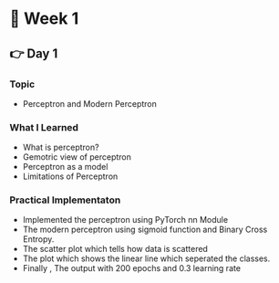 # 🚀 Week 1 

## 👉 Day 1

### Topic 
- Perceptron and Modern Perceptron

### What I Learned
- What is perceptron?
- Gemotric view of perceptron
- Perceptron as a model
- Limitations of Perceptron

### Practical Implementaton
- Implemented the perceptron using PyTorch nn Module
- The modern perceptron using sigmoid function and Binary Cross Entropy.
- The scatter plot which tells how data is scattered
- The plot which shows the linear line which seperated the classes.
- Finally , The output with 200 epochs and 0.3 learning rate
